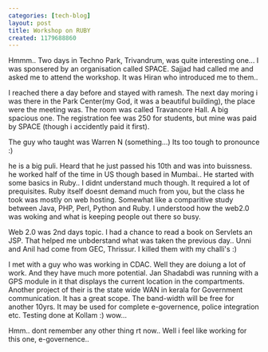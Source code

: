 ```yaml
---
categories: [tech-blog]
layout: post
title: Workshop on RUBY
created: 1179688860
---
```

Hmmm.. Two days in Techno Park, Trivandrum, was quite interesting one... I was sponsered by an organisation called SPACE. Sajjad had called me and asked me to attend the workshop. It was Hiran who introduced me to them..

 I reached there a day before and stayed with ramesh. The next day moring i was there in the Park Center(my God, it was a beautiful building), the place were the meeting was. The room was called Travancore Hall. A big spacious one. The registration fee was 250 for students, but mine was paid by SPACE (though i accidently paid it first).

 The guy who taught was Warren N (something...) Its too tough to pronounce :)

he is a big puli. Heard that he just passed his 10th and was into buissness. he worked half of the time in US though based in Mumbai.. He started with  some basics in Ruby.. I didnt understand much though. It required a lot of prequisites. Ruby itself doesnt demand much from you, but the class he took was mostly on web hosting. Somewhat like a comparitive study between Java, PHP, Perl, Python and Ruby. I understood how the web2.0 was woking and what is keeping people out there so busy.

 Web 2.0 was 2nd days topic. I had a chance to read a book on Servlets an JSP. That helped me unbderstand what was taken the previous day.. Unni and Anil had come from GEC, Thrissur. I killed them with my challi's :)

 I met with a guy who was working in CDAC. Well they are doiung a lot of work. And they have much more potential. Jan Shadabdi was running with a GPS module in it that displays the current location in the compartments. Another project of their is the state wide WAN in kerala for Government communication. It has a great scope. The band-width will be free for another 10yrs. It may be used for complete e-governence, police integration etc. Testing done at Kollam :) wow...

   Hmm.. dont remember any other thing rt now..  Well i feel like working for this one, e-governence..
